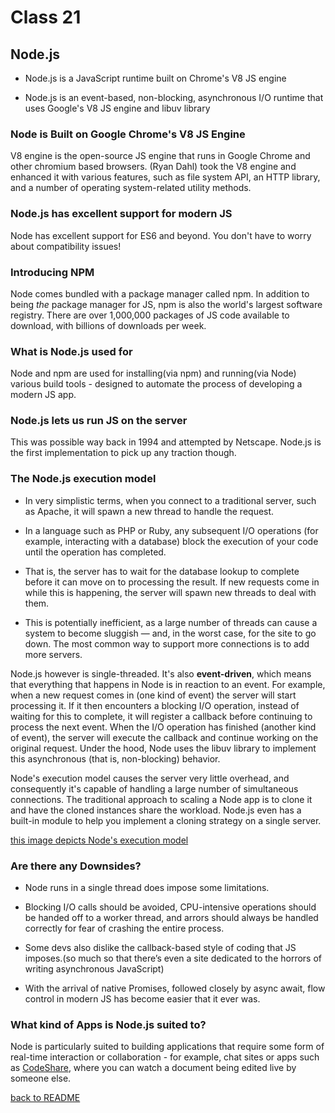 # Class 21

## Node.js

- Node.js is a JavaScript runtime built on Chrome's V8 JS engine

- Node.js is an event-based, non-blocking, asynchronous I/O runtime that uses Google's V8 JS engine and libuv library

### Node is Built on Google Chrome's V8 JS Engine

V8 engine is the open-source JS engine that runs in Google Chrome and other chromium based browsers. (Ryan Dahl) took the V8 engine and enhanced it with various features, such as file system API, an HTTP library, and a number of operating system-related utility methods.

### Node.js has excellent support for modern JS

Node has excellent support for ES6 and beyond. You don't have to worry about compatibility issues!

### Introducing NPM

Node comes bundled with a package manager called npm. In addition to being _the_ package manager for JS, npm is also the world's largest software registry. There are over 1,000,000 packages of JS code available to download, with billions of downloads per week.

### What is Node.js used for

Node and npm are used for installing(via npm) and running(via Node) various build tools - designed to automate the process of developing a modern JS app.

### Node.js lets us run JS on the server

This was possible way back in 1994 and attempted by Netscape. Node.js is the first implementation to pick up any traction though.

### The Node.js execution model

- In very simplistic terms, when you connect to a traditional server, such as Apache, it will spawn a new thread to handle the request.

- In a language such as PHP or Ruby, any subsequent I/O operations (for example, interacting with a database) block the execution of your code until the operation has completed.

- That is, the server has to wait for the database lookup to complete before it can move on to processing the result. If new requests come in while this is happening, the server will spawn new threads to deal with them.

- This is potentially inefficient, as a large number of threads can cause a system to become sluggish — and, in the worst case, for the site to go down. The most common way to support more connections is to add more servers.

Node.js however is single-threaded. It's also __event-driven__, which means that everything that happens in Node is in reaction to an event. For example, when a new request comes in (one kind of event) the server will start processing it. If it then encounters a blocking I/O operation, instead of waiting for this to complete, it will register a callback before continuing to process the next event. When the I/O operation has finished (another kind of event), the server will execute the callback and continue working on the original request. Under the hood, Node uses the libuv library to implement this asynchronous (that is, non-blocking) behavior.

Node's execution model causes the server very little overhead, and consequently it's capable of handling a large number of simultaneous connections. The traditional approach to scaling a Node app is to clone it and have the cloned instances share the workload. Node.js even has a built-in module to help you implement a cloning strategy on a single server.

[this image depicts Node's execution model](https://uploads.sitepoint.com/wp-content/uploads/2012/10/1516152673node_event_loop.png)

### Are there any Downsides?

- Node runs in a single thread does impose some limitations.

- Blocking I/O calls should be avoided, CPU-intensive operations should be handed off to a worker thread, and arrors should always be handled correctly for fear of crashing the entire process.

- Some devs also dislike the callback-based style of coding that JS imposes.(so much so that there’s even a site dedicated to the horrors of writing asynchronous JavaScript)

- With the arrival of native Promises, followed closely by async await, flow control in modern JS has become easier that it ever was.

### What kind of Apps is Node.js suited to?

Node is particularly suited to building applications that require some form of real-time interaction or collaboration - for example, chat sites or apps such as [CodeShare](https://codeshare.io/), where you can watch a document being edited live by someone else.

[back to README](README.md)

